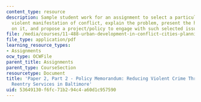 ```yaml
---
content_type: resource
description: Sample student work for an assignment to select a particular issue of
  violent manifestation of conflict, explain the problem, present the history of intervention
  on it, and propose a project/policy to engage with such selected issue.
file: /media/courses/11-488-urban-development-in-conflict-cities-planning-challenges-and-policy-innovations-fall-2015/53649130f6fc71b294c4a60d1c957590_MIT11_488F15_Paper2Part2.pdf
file_type: application/pdf
learning_resource_types:
- Assignments
ocw_type: OCWFile
parent_title: Assignments
parent_type: CourseSection
resourcetype: Document
title: 'Paper 2, Part 2 - Policy Memorandum: Reducing Violent Crime Through Better
  Reentry Services in Baltimore'
uid: 53649130-f6fc-71b2-94c4-a60d1c957590
---
```

